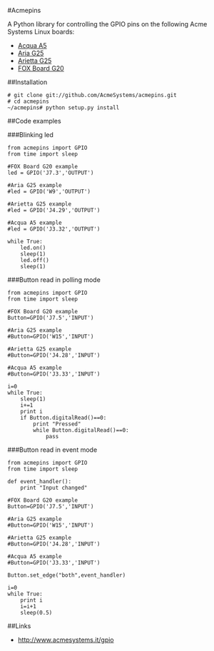 #Acmepins

A Python library for controlling the GPIO pins on
the following Acme Systems Linux boards:

* [Acqua A5](http://www.acmesystems.it/acqua)
* [Aria G25](http://www.acmesystems.it/aria)
* [Arietta G25](http://www.acmesystems.it/arietta)
* [FOX Board G20](http://www.acmesystems.it/FOXG20) 

##Installation

```
# git clone git://github.com/AcmeSystems/acmepins.git
# cd acmepins
~/acmepins# python setup.py install
```

##Code examples

###Blinking led

```
from acmepins import GPIO
from time import sleep

#FOX Board G20 example
led = GPIO('J7.3','OUTPUT') 

#Aria G25 example
#led = GPIO('W9','OUTPUT') 

#Arietta G25 example
#led = GPIO('J4.29','OUTPUT') 

#Acqua A5 example
#led = GPIO('J3.32','OUTPUT') 

while True:
    led.on()
    sleep(1)
    led.off()
    sleep(1)
```

###Button read in polling mode

```
from acmepins import GPIO
from time import sleep

#FOX Board G20 example
Button=GPIO('J7.5','INPUT')

#Aria G25 example
#Button=GPIO('W15','INPUT')

#Arietta G25 example
#Button=GPIO('J4.28','INPUT')

#Acqua A5 example
#Button=GPIO('J3.33','INPUT')

i=0
while True:
    sleep(1)
    i+=1
    print i
    if Button.digitalRead()==0:
        print "Pressed"
        while Button.digitalRead()==0:
            pass   
```

###Button read in event mode
```
from acmepins import GPIO
from time import sleep

def event_handler():
    print "Input changed"

#FOX Board G20 example
Button=GPIO('J7.5','INPUT')

#Aria G25 example
#Button=GPIO('W15','INPUT')

#Arietta G25 example
#Button=GPIO('J4.28','INPUT')

#Acqua A5 example
#Button=GPIO('J3.33','INPUT')

Button.set_edge("both",event_handler)

i=0
while True:
    print i
    i=i+1
    sleep(0.5)
```



##Links

* http://www.acmesystems.it/gpio

